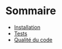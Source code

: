 # Sommaire

* [Installation](/docs/installation.md)
* [Tests](/docs/tests.md)
* [Qualité du code](/docs/code_quality.md)